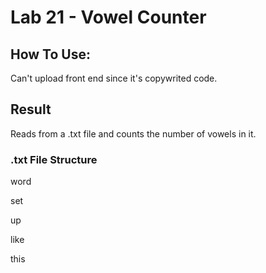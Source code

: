 # Lab 21 - Vowel Counter

## How To Use:
Can't upload front end since it's copywrited code.

## Result
Reads from a .txt file and counts the number of vowels in it.

### .txt File Structure
word

set

up

like

this
